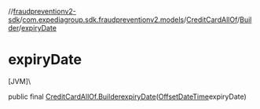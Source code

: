 //[fraudpreventionv2-sdk](../../../../index.md)/[com.expediagroup.sdk.fraudpreventionv2.models](../../index.md)/[CreditCardAllOf](../index.md)/[Builder](index.md)/[expiryDate](expiry-date.md)

# expiryDate

[JVM]\

public final [CreditCardAllOf.Builder](index.md)[expiryDate](expiry-date.md)([OffsetDateTime](https://docs.oracle.com/javase/8/docs/api/java/time/OffsetDateTime.html)expiryDate)
